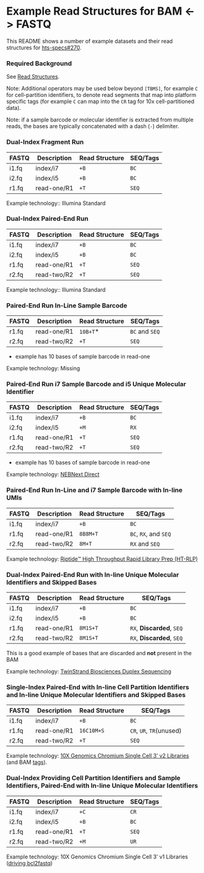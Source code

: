 # Example Read Structures for BAM &lt;-> FASTQ

This README shows a number of example datasets and their read structures for [hts-specs#270](https://github.com/samtools/hts-specs/issues/270).

### Required Background

See [Read Structures](https://github.com/fulcrumgenomics/fgbio/wiki/Read-Structures). 

Note: Additional operators may be used below beyond `[TBMS]`, for example `C` for cell-partition identifiers, to denote read segments that map into platform specific tags (for example `C` can map into the `CR` tag for 10x cell-partitioned data).

Note: if a sample barcode or molecular identifier is extracted from multiple reads, the bases are typically concatenated with a dash (`-`) delimiter.

### Dual-Index Fragment Run

| FASTQ | Description | Read Structure | SEQ/Tags |
| --- | --- | --- | --- |
| i1.fq | index/i7 | `+B` | `BC` |
| i2.fq | index/i5 | `+B` | `BC` |
| r1.fq | read-one/R1 | `+T` | `SEQ` |

Example technology:: Illumina Standard

### Dual-Index Paired-End Run

| FASTQ | Description | Read Structure | SEQ/Tags |
| --- | --- | --- | --- |
| i1.fq | index/i7 | `+B` | `BC` |
| i2.fq | index/i5 | `+B` | `BC` |
| r1.fq | read-one/R1 | `+T` | `SEQ` |
| r2.fq | read-two/R2 | `+T` | `SEQ` |

Example technology:: Illumina Standard

### Paired-End Run In-Line Sample Barcode

| FASTQ | Description | Read Structure | SEQ/Tags |
| --- | --- | --- | --- |
| r1.fq | read-one/R1 | `10B+T`* | `BC` and `SEQ`|
| r2.fq | read-two/R2 | `+T` | `SEQ` |
* example has 10 bases of sample barcode in read-one

Example technology: Missing

### Paired-End Run i7 Sample Barcode and i5 Unique Molecular Identifier

| FASTQ | Description | Read Structure | SEQ/Tags |
| --- | --- | --- | --- |
| i1.fq | index/i7 | `+B` | `BC` |
| i2.fq | index/i5 | `+M` | `RX` |
| r1.fq | read-one/R1 | `+T` | `SEQ` |
| r2.fq | read-two/R2 | `+T` | `SEQ` |
* example has 10 bases of sample barcode in read-one

Example technology: [NEBNext Direct](https://www.neb.com/nebnext-direct/nebnext-direct-for-target-enrichment)

### Paired-End Run In-Line and i7 Sample Barcode with In-line UMIs

| FASTQ | Description | Read Structure | SEQ/Tags |
| --- | --- | --- | --- |
| i1.fq | index/i7 | `+B` | `BC` |
| r1.fq | read-one/R1 | `8B8M+T` | `BC`, `RX`, and `SEQ` |
| r2.fq | read-two/R2 | `8M+T` | `RX` and `SEQ` |

Example technology: [Riptide™ High Throughput Rapid Library Prep (HT-RLP)](https://igenomx.com/wp-content/themes/igenomx-wp-theme/docs/igenomx-product-overview-riptide.pdf)

### Dual-Index Paired-End Run with In-line Unique Molecular Identifiers and Skipped Bases

| FASTQ | Description | Read Structure | SEQ/Tags |
| --- | --- | --- | --- |
| i1.fq | index/i7 | `+B` | `BC` |
| i2.fq | index/i5 | `+B` | `BC` |
| r1.fq | read-one/R1 | `8M1S+T` | `RX`, **Discarded**, `SEQ` |
| r2.fq | read-two/R2 | `8M1S+T` | `RX`, **Discarded**, `SEQ` |

This is a good example of bases that are discarded and **not** present in the BAM

Example technology: [TwinStrand Biosciences Duplex Sequencing](http://www.twinstrandbio.com/duplex-sequencing/)

### Single-Index Paired-End with In-line Cell Partition Identifiers and In-line Unique Molecular Identifiers and Skipped Bases

| FASTQ | Description | Read Structure | SEQ/Tags |
| --- | --- | --- | --- |
| i1.fq | index/i7 | `+B` | `BC` |
| r1.fq | read-one/R1 | `16C10M+S` | `CR`, `UR`, `TR`(unused) |
| r2.fq | read-two/R2 | `+T` | `SEQ` |

Example technology: [10X Genomics Chromium Single Cell 3’ v2 Libraries](https://assets.contentful.com/an68im79xiti/4fIy9tr6qQuCWamIii0iEa/40658acce7a6756e38537584897840e3/CG000108_AssayConfiguration_SC3v2.pdf) (and BAM [tags](https://support.10xgenomics.com/single-cell-gene-expression/software/pipelines/2.1/output/bam)).

### Dual-Index Providing Cell Partition Identifiers and Sample Identifiers, Paired-End with In-line Unique Molecular Identifiers

| FASTQ | Description | Read Structure | SEQ/Tags |
| --- | --- | --- | --- |
| i1.fq | index/i7 | `+C` | `CR` |
| i2.fq | index/i5 | `+B` | `BC` |
| r1.fq | read-one/R1 | `+T` | `SEQ` |
| r2.fq | read-two/R2 | `+M` | `UR` |

Example technology: 10X Genomics Chromium Single Cell 3’ v1 Libraries ([driving bcl2fastq](https://support.10xgenomics.com/single-cell-gene-expression/software/pipelines/2.1/using/bcl2fastq-direct))

